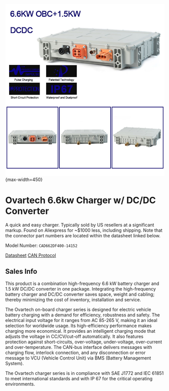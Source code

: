 ![Charger Image](./Photo.jpg){max-width=450}

# Ovartech 6.6kw Charger w/ DC/DC Converter
A quick and easy charger. Typically sold by US resellers at a significant markup. Found on Aliexpress for ~$1000 less, including shipping. Note that the connector part numbers are located within the datasheet linked below.

Model Number: `CAD662DF400-14152`

[Datasheet](./Datasheet.pdf)
[CAN Protocol](./CanProtocol.pdf)

## Sales Info
This product is a combination high-frequency 6.6 kW battery charger and 1.5 kW DC/DC converter in one package. Integrating the high-frequency battery charger and DC/DC converter saves space, weight and cabling; thereby minimizing the cost of inventory, installation and service.

The Ovartech on-board charger series is designed for electric vehicle battery charging with a demand for efficiency, robustness and safety. The electrical input voltage for it ranges from AC 85-265 V, making it an ideal selection for worldwide usage. Its high-efficiency performance makes charging more economical. It provides an intelligent charging mode that adjusts the voltage in CC/CV/cut-off automatically. It also features protection against short-circuits, over-voltage, under-voltage, over-current and over-temperature. The CAN-bus interface delivers messages with charging flow, interlock connection, and any disconnection or error message to VCU (Vehicle Control Unit) via BMS (Battery Management System).

The Ovartech charger series is in compliance with SAE J1772 and IEC 61851 to meet international standards and with IP 67 for the critical operating environments. 